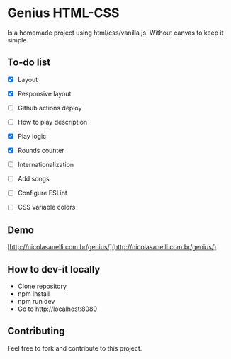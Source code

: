 # Genius HTML-CSS

Is a homemade project using html/css/vanilla js. Without canvas to keep it simple.


## To-do list

- [x] Layout
- [x] Responsive layout
- [ ] Github actions deploy
- [ ] How to play description
- [x] Play logic
- [x] Rounds counter
- [ ] Internationalization
- [ ] Add songs
- [ ] Configure ESLint
- [ ] CSS variable colors


## Demo

[http://nicolasanelli.com.br/genius/](http://nicolasanelli.com.br/genius/)


## How to dev-it locally

- Clone repository
- npm install
- npm run dev
- Go to http://localhost:8080


## Contributing

Feel free to fork and contribute to this project.
